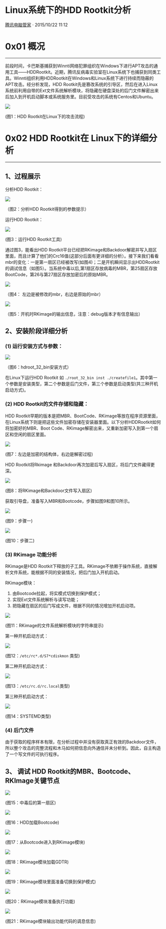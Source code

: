 # Linux系统下的HDD Rootkit分析

[ 腾讯电脑管家](/author/腾讯电脑管家) · 2015/10/22 11:12

# 0x01 概况

* * *

前段时间，卡巴斯基捕获到Winnti网络犯罪组织在Windows下进行APT攻击的通用工具——HDDRootkit。近期，腾讯反病毒实验室在Linux系统下也捕获到同类工具。Winnti组织利用HDDRootkit在Windows和Linux系统下进行持续而隐蔽的APT攻击。经分析发现，HDD Rootkit先是篡改系统的引导区，然后在进入Linux系统前利用自带的Ext文件系统解析模块，将隐藏在硬盘深处的后门文件解密出来后加入到开机启动脚本或系统服务里。目前受攻击的系统有Centos和Ubuntu。

![](http://static.wooyun.org//drops/20151020/2015102014030358723190.png)

(图1：HDD Rootkit在Linux下的攻击流程)

# 0x02 HDD Rootkit在 Linux下的详细分析

* * *

## 1、过程展示

分析HDD Rootkit：

![](http://static.wooyun.org//drops/20151020/2015102014033163916246.png)

（图2：分析HDD Rootkit得到的参数提示）

运行HDD Rootkit：

![](http://static.wooyun.org//drops/20151020/201510201403343634737.jpg)

(图3：运行HDD Rootkit工具)

通过图3，能看出HDD Rootkit平台已经把RKimage和Backdoor解密并写入扇区里面，而且计算了他们的Crc16值(这部分后面有更详细的分析）。接下来我们看看mbr的变化：一是第一扇区已经被改写(如图4)；二是开机瞬间显示出HDDRootkit的调试信息（如图5）。当系统中毒以后,第1扇区存放病毒的MBR，第25扇区存放BootCode，第26与第27扇区存放加密后的原始MBR。

![](http://static.wooyun.org//drops/20151020/2015102014033644646421.png)

（图4： 左边是被修改的mbr，右边是原始的mbr）

![](http://static.wooyun.org//drops/20151020/2015102014033894759517.png)

（图5：开机时RKimage的输出信息，注意：debug版本才有信息输出）

## 2、安装阶段详细分析

### (1) 运行安装方式与参数：

![](http://static.wooyun.org//drops/20151020/2015102014033943850615.png)

（图6：hdroot_32_bin安装方式）

在Linux下运行HDD Rootkit 如 `./root_32_bin inst ./createfile1`。其中第一个参数是安装类型，第二个参数是后门文件，第三个参数是启动类型(共三种开机启动方式)。

### (2) HDD Rootkit的文件存储和隐藏：

HDD Rootkit早期的版本是把MBR、BootCode、RKimage等放在程序资源里面，在Linux系统下则是把这些文件加密存储在安装器里面。以下分析HDDRootkit如何将加密好的MBR、Boot Code、RKimage解密出来，又重新加密写入到第一个扇区和空闲的扇区里面。

![](http://static.wooyun.org//drops/20151020/2015102014034150449717.png)

(图7：左边是加密的结构体，右边是解密过程)

HDD Rootkit将Rkimage 和Backdoor再次加密后写入扇区，将后门文件藏得更深。

![](http://static.wooyun.org//drops/20151020/2015102014034383963819.png)

(图8：将RKimage和Backdoor文件写入扇区)

获取引导盘，准备写入MBR和Bootcode，步骤如图9和图10所示。

![](http://static.wooyun.org//drops/20151020/2015102014035026976917.png)

(图9：步骤一)

![](http://static.wooyun.org//drops/20151020/20151020140351701011015.png)

(图10：步骤二)

### (3) RKimage 功能分析

RKimage是HDD Rootkit下释放的子工具。RKimage不依赖于操作系统，直接解析文件系统，能根据不同的安装情况，把后门加入开机启动。

RKimage模块：

  1. 由Bootcode拉起，将实模式切换到保护模式；
  2. 实现Ext文件系统解析与读写功能；
  3. 把隐藏在扇区的后门写成文件，根据不同的情况增加开机启动项。

![](http://static.wooyun.org//drops/20151020/20151020140353842361118.png)

(图11：RKimage的文件系统解析模块的字符串提示)

第一种开机启动方式：

![](http://static.wooyun.org//drops/20151020/20151020140355572181216.png)

(图12：`/etc/rc*.d/S7*cdiskmon` 类型)

第二种开机启动方式：

![](http://static.wooyun.org//drops/20151020/20151020140356886361313.png)

(图13：`/etc/rc.d/rc.local`类型)

第三种开机启动方式：

![](http://static.wooyun.org//drops/20151020/20151020140358219861413.png)

(图14：SYSTEMD类型)

### (4) 后门文件

由于获取的程序样本有限，在分析过程中并没有获取真正有效的Backdoor文件，所以整个攻击的完整流程和木马如何把信息向外通信并未分析到。因此，自主构造了一个写文件的可执行程序。

## 3、 调试 HDD Rootkit的MBR、Bootcode、RKImage关键节点

![](http://static.wooyun.org//drops/20151020/20151020140359470001513.png)

(图15：中毒后的第一扇区)

![](http://static.wooyun.org//drops/20151020/20151020140400947051612.png)

(图16：HDD加载Bootcode)

![](http://static.wooyun.org//drops/20151020/20151020140404834181711.png)

(图17：从Bootcode进入到RKimage模块)

![](http://static.wooyun.org//drops/20151020/20151020140408158391811.png)

(图18：RKimage模块加载GDTR)

![](http://static.wooyun.org//drops/20151020/2015102014041058454199.png)

(图19：RKimage模块里面准备切换到保护模式)

![](http://static.wooyun.org//drops/20151020/20151020140415804232010.png)

(图20：RKimage模块准备执行功能)

![](http://static.wooyun.org//drops/20151020/2015102014042243743211.jpg)

(图21：RKimage模块输出功能代码的调息信息)

